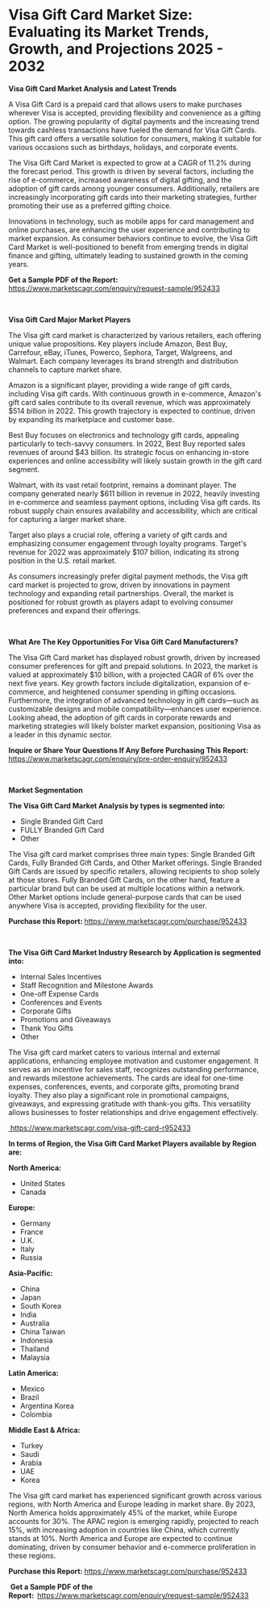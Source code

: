 <p><h1>Visa Gift Card Market Size: Evaluating its Market Trends, Growth, and Projections 2025 - 2032</h1></p><p><strong>Visa Gift Card Market Analysis and Latest Trends</strong></p>
<p><p>A Visa Gift Card is a prepaid card that allows users to make purchases wherever Visa is accepted, providing flexibility and convenience as a gifting option. The growing popularity of digital payments and the increasing trend towards cashless transactions have fueled the demand for Visa Gift Cards. This gift card offers a versatile solution for consumers, making it suitable for various occasions such as birthdays, holidays, and corporate events.</p><p>The Visa Gift Card Market is expected to grow at a CAGR of 11.2% during the forecast period. This growth is driven by several factors, including the rise of e-commerce, increased awareness of digital gifting, and the adoption of gift cards among younger consumers. Additionally, retailers are increasingly incorporating gift cards into their marketing strategies, further promoting their use as a preferred gifting choice. </p><p>Innovations in technology, such as mobile apps for card management and online purchases, are enhancing the user experience and contributing to market expansion. As consumer behaviors continue to evolve, the Visa Gift Card Market is well-positioned to benefit from emerging trends in digital finance and gifting, ultimately leading to sustained growth in the coming years.</p></p>
<p><strong>Get a Sample PDF of the Report:&nbsp;</strong> <a href="https://www.marketscagr.com/enquiry/request-sample/952433?utm_campaign=3571&utm_medium=2&utm_source=Github&utm_content=ia&utm_term=17042025&utm_id=visa-gift-card">https://www.marketscagr.com/enquiry/request-sample/952433</a></p>
<p>&nbsp;</p>
<p><strong>Visa Gift Card Major Market Players</strong></p>
<p><p>The Visa gift card market is characterized by various retailers, each offering unique value propositions. Key players include Amazon, Best Buy, Carrefour, eBay, iTunes, Powerco, Sephora, Target, Walgreens, and Walmart. Each company leverages its brand strength and distribution channels to capture market share.</p><p>Amazon is a significant player, providing a wide range of gift cards, including Visa gift cards. With continuous growth in e-commerce, Amazon's gift card sales contribute to its overall revenue, which was approximately $514 billion in 2022. This growth trajectory is expected to continue, driven by expanding its marketplace and customer base.</p><p>Best Buy focuses on electronics and technology gift cards, appealing particularly to tech-savvy consumers. In 2022, Best Buy reported sales revenues of around $43 billion. Its strategic focus on enhancing in-store experiences and online accessibility will likely sustain growth in the gift card segment.</p><p>Walmart, with its vast retail footprint, remains a dominant player. The company generated nearly $611 billion in revenue in 2022, heavily investing in e-commerce and seamless payment options, including Visa gift cards. Its robust supply chain ensures availability and accessibility, which are critical for capturing a larger market share.</p><p>Target also plays a crucial role, offering a variety of gift cards and emphasizing consumer engagement through loyalty programs. Target's revenue for 2022 was approximately $107 billion, indicating its strong position in the U.S. retail market.</p><p>As consumers increasingly prefer digital payment methods, the Visa gift card market is projected to grow, driven by innovations in payment technology and expanding retail partnerships. Overall, the market is positioned for robust growth as players adapt to evolving consumer preferences and expand their offerings.</p></p>
<p>&nbsp;</p>
<p><strong>What Are The Key Opportunities For Visa Gift Card Manufacturers?</strong></p>
<p><p>The Visa Gift Card market has displayed robust growth, driven by increased consumer preferences for gift and prepaid solutions. In 2023, the market is valued at approximately $10 billion, with a projected CAGR of 6% over the next five years. Key growth factors include digitalization, expansion of e-commerce, and heightened consumer spending in gifting occasions. Furthermore, the integration of advanced technology in gift cards—such as customizable designs and mobile compatibility—enhances user experience. Looking ahead, the adoption of gift cards in corporate rewards and marketing strategies will likely bolster market expansion, positioning Visa as a leader in this dynamic sector.</p></p>
<p><strong>Inquire or Share Your Questions If Any Before Purchasing This Report:</strong> <a href="https://www.marketscagr.com/enquiry/pre-order-enquiry/952433?utm_campaign=3571&utm_medium=2&utm_source=Github&utm_content=ia&utm_term=17042025&utm_id=visa-gift-card">https://www.marketscagr.com/enquiry/pre-order-enquiry/952433</a></p>
<p>&nbsp;</p>
<p><strong>Market Segmentation</strong></p>
<p><strong>The Visa Gift Card Market Analysis by types is segmented into:</strong></p>
<p><ul><li>Single Branded Gift Card</li><li>FULLY Branded Gift Card</li><li>Other</li></ul></p>
<p><p>The Visa gift card market comprises three main types: Single Branded Gift Cards, Fully Branded Gift Cards, and Other Market offerings. Single Branded Gift Cards are issued by specific retailers, allowing recipients to shop solely at those stores. Fully Branded Gift Cards, on the other hand, feature a particular brand but can be used at multiple locations within a network. Other Market options include general-purpose cards that can be used anywhere Visa is accepted, providing flexibility for the user.</p></p>
<p><strong>Purchase this Report:&nbsp;</strong><a href="https://www.marketscagr.com/purchase/952433?utm_campaign=3571&utm_medium=2&utm_source=Github&utm_content=ia&utm_term=17042025&utm_id=visa-gift-card">https://www.marketscagr.com/purchase/952433</a></p>
<p>&nbsp;</p>
<p><strong>The Visa Gift Card Market Industry Research by Application is segmented into:</strong></p>
<p><ul><li>Internal Sales Incentives</li><li>Staff Recognition and Milestone Awards</li><li>One-off Expense Cards</li><li>Conferences and Events</li><li>Corporate Gifts</li><li>Promotions and Giveaways</li><li>Thank You Gifts</li><li>Other</li></ul></p>
<p><p>The Visa gift card market caters to various internal and external applications, enhancing employee motivation and customer engagement. It serves as an incentive for sales staff, recognizes outstanding performance, and rewards milestone achievements. The cards are ideal for one-time expenses, conferences, events, and corporate gifts, promoting brand loyalty. They also play a significant role in promotional campaigns, giveaways, and expressing gratitude with thank-you gifts. This versatility allows businesses to foster relationships and drive engagement effectively.</p></p>
<p><a href="https://www.marketscagr.com/visa-gift-card-r952433?utm_campaign=3571&utm_medium=2&utm_source=Github&utm_content=ia&utm_term=17042025&utm_id=visa-gift-card">&nbsp;https://www.marketscagr.com/visa-gift-card-r952433</a></p>
<p><strong>In terms of Region, the Visa Gift Card Market Players available by Region are:</strong></p>
<p>
    <p> <strong> North America: </strong>
        <ul>
            <li>United States</li>
            <li>Canada</li>
        </ul>
        </p> 
    <p> <strong> Europe: </strong>
        <ul>
            <li>Germany</li>
            <li>France</li>
            <li>U.K.</li>
            <li>Italy</li>
            <li>Russia</li>
        </ul>
        </p> 
    <p> <strong> Asia-Pacific: </strong>
        <ul>
            <li>China</li>
            <li>Japan</li>
            <li>South Korea</li>
            <li>India</li>
            <li>Australia</li>
            <li>China Taiwan</li>
            <li>Indonesia</li>
            <li>Thailand</li>
            <li>Malaysia</li>
        </ul>
        </p> 
    <p> <strong> Latin America: </strong>
        <ul>
            <li>Mexico</li>
            <li>Brazil</li>
            <li>Argentina Korea</li>
            <li>Colombia</li>
        </ul>
        </p> 
    <p> <strong> Middle East & Africa: </strong>
        <ul>
            <li>Turkey</li>
            <li>Saudi</li>
            <li>Arabia</li>
            <li>UAE</li>
            <li>Korea</li>
        </ul>
    </p>
    </p>
<p><p>The Visa gift card market has experienced significant growth across various regions, with North America and Europe leading in market share. By 2023, North America holds approximately 45% of the market, while Europe accounts for 30%. The APAC region is emerging rapidly, projected to reach 15%, with increasing adoption in countries like China, which currently stands at 10%. North America and Europe are expected to continue dominating, driven by consumer behavior and e-commerce proliferation in these regions.</p></p>
<p><strong>Purchase this Report: </strong><a href="https://www.marketscagr.com/purchase/952433?utm_campaign=3571&utm_medium=2&utm_source=Github&utm_content=ia&utm_term=17042025&utm_id=visa-gift-card">https://www.marketscagr.com/purchase/952433</a></p>
<p>&nbsp;<strong>Get a Sample PDF of the Report:&nbsp;&nbsp;</strong><a href="https://www.marketscagr.com/enquiry/request-sample/952433?utm_campaign=3571&utm_medium=2&utm_source=Github&utm_content=ia&utm_term=17042025&utm_id=visa-gift-card">https://www.marketscagr.com/enquiry/request-sample/952433</a></p>
<p><strong></strong></p>
<p><p></p><p></p><p></p></p>
